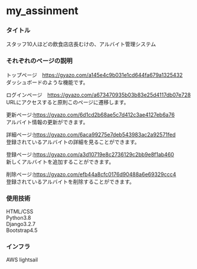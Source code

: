 # my_assinment
### タイトル
スタッフ10人ほどの飲食店店長むけの、アルバイト管理システム
### それぞれのページの説明
トップページ　https://gyazo.com/a145e4c9b031e1cd644fa679a1325432  
ダッシュボードのような機能です。

ログインページ　https://gyazo.com/a673470935b03b83e25d4117db07e728  
URLにアクセスすると原則このページに遷移します。

更新ページ:https://gyazo.com/6d1cd2b68ae5c7d412c3ae4127eb6a76  
アルバイト情報の更新ができます。

詳細ページ:https://gyazo.com/6aca99275e7deb543983ac2a92571fed  
登録されているアルバイトの詳細を見ることができます。

登録ページ:https://gyazo.com/a3d10719e8c2736129c2bb9e8f1ab460  
新しくアルバイトを追加することができます。

削除ページ:https://gyazo.com/efb44a8cfc0176d90488a6e69329ccc4  
登録されているアルバイトを削除することができます。

### 使用技術
HTML/CSS  
Python3.8  
Django3.2.7  
Bootstrap4.5  

### インフラ
AWS lightsail

